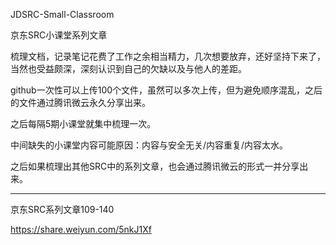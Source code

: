 JDSRC-Small-Classroom

京东SRC小课堂系列文章

梳理文档，记录笔记花费了工作之余相当精力，几次想要放弃，还好坚持下来了，当然也受益颇深，深刻认识到自己的欠缺以及与他人的差距。

github一次性可以上传100个文件，虽然可以多次上传，但为避免顺序混乱，之后的文件通过腾讯微云永久分享出来。

之后每隔5期小课堂就集中梳理一次。

中间缺失的小课堂内容可能原因：内容与安全无关/内容重复/内容太水。

之后如果梳理出其他SRC中的系列文章，也会通过腾讯微云的形式一并分享出来。

------------------------------------------------------------------------------------------------------------------------------------------

京东SRC系列文章109-140

https://share.weiyun.com/5nkJ1Xf
